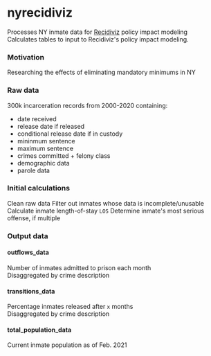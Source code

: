 # nyrecidiviz

Processes NY inmate data for [Recidiviz](https://www.recidiviz.org/policy) policy impact modeling<br>
Calculates tables to input to Recidiviz's policy impact modeling.

### Motivation
Researching the effects of eliminating mandatory minimums in NY

### Raw data
300k incarceration records from 2000-2020 containing:
* date received
* release date if released
* conditional release date if in custody
* mininmum sentence
* maximum sentence
* crimes committed + felony class
* demographic data
* parole data

### Initial calculations
Clean raw data
Filter out inmates whose data is incomplete/unusable
Calculate inmate length-of-stay `LOS`
Determine inmate's most serious offense, if multiple

### Output data
#### outflows_data
Number of inmates admitted to prison each month<br>
Disaggregated by crime description

#### transitions_data
Percentage inmates released after `x` months<br>
Disaggregated by crime description

#### total_population_data
Current inmate population as of Feb. 2021
